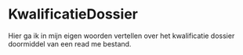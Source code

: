 # KwalificatieDossier

Hier ga ik in mijn eigen woorden vertellen over het kwalificatie dossier doormiddel van een read me bestand.

